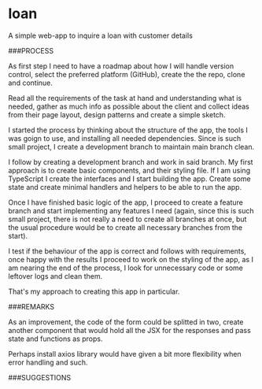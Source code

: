 # loan

A simple web-app to inquire a loan with customer details

###PROCESS

As first step I need to have a roadmap about how I will handle version control, select the preferred platform (GitHub), create the the repo, clone and continue.

Read all the requirements of the task at hand and understanding what is needed, gather as much info as possible about the client and collect ideas from their page layout, design patterns and create a simple sketch.

I started the process by thinking about the structure of the app, the tools I was goign to use, and installing all needed dependencies. Since is such small project, I create a development branch to maintain main branch clean.

I follow by creating a development branch and work in said branch. My first approach is to create basic components, and their styling file. If I am using TypeScript I create the interfaces and I start building the app. Create some state and create minimal handlers and helpers to be able to run the app.

Once I have finished basic logic of the app, I proceed to create a feature branch and start implementing any features I need (again, since this is such small project, there is not really a need to create all branches at once, but the usual procedure would be to create all necessary branches from the start).

I test if the behaviour of the app is correct and follows with requirements, once happy with the results I proceed to work on the styling of the app, as I am nearing the end of the process, I look for unnecessary code or some leftover logs and clean them.

That's my approach to creating this app in particular.

###REMARKS

As an improvement, the code of the form could be splitted in two, create another component that would hold all the JSX for the responses and pass state and functions as props.

Perhaps install axios library would have given a bit more flexibility when error handling and such.

###SUGGESTIONS


